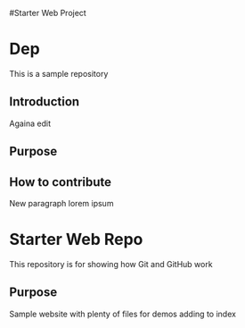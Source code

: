 
#Starter Web Project
# Dep

This is a sample repository
## Introduction
Againa edit
## Purpose
## How to contribute

New paragraph lorem ipsum

# Starter Web Repo

This repository is for showing how Git and GitHub work

## Purpose

Sample website with plenty of files for demos
adding to index
